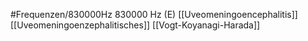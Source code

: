 #Frequenzen/830000Hz
830000 Hz (E)
[[Uveomeningoencephalitis]]
[[Uveomeningoenzephalitisches]]
[[Vogt-Koyanagi-Harada]]